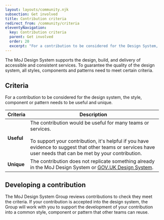```yaml
---
layout: layouts/community.njk
subsection: Get involved
title: Contribution criteria
redirect_from: /community/criteria
eleventyNavigation:
  key: Contribution criteria
  parent: Get involved
  order: 20
  excerpt: "For a contribution to be considered for the Design System, the style, component or pattern needs to be useful and unique."
---
```


The MoJ Design System supports the design, build, and delivery of accessible and consistent services. To guarantee the quality of the design system, all styles, components and patterns need to meet certain criteria.

## Criteria

For a contribution to be considered for the design system, the style, component or pattern needs to be useful and unique.

| Criteria   | Description                                                                                                                                                                                                                       |
| ---------- | --------------------------------------------------------------------------------------------------------------------------------------------------------------------------------------------------------------------------------- |
| **Useful** | The contribution would be useful for many teams or services.<br><br>To support your contribution, it's helpful if you have evidence to suggest that other teams or services have user needs that can be met by your contribution. |
| **Unique** | The contribution does not replicate something already in the MoJ Design System or [GOV.UK Design System](https://design-system.service.gov.uk/).                                                                                  |

## Developing a contribution

The MoJ Design System Group reviews contributions to check they meet the criteria. If your contribution is accepted into the design system, the Group will work with you to support the development of your contribution into a common style, component or pattern that other teams can reuse.

